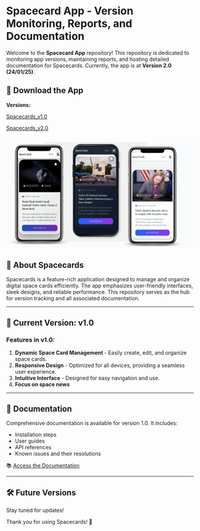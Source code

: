 # Spacecard App - Version Monitoring, Reports, and Documentation

Welcome to the **Spacecard App** repository! This repository is dedicated to monitoring app versions, maintaining reports, and hosting detailed documentation for Spacecards. Currently, the app is at **Version 2.0 (24/01/25)**.

## 📲 Download the App

**Versions:** 


[Spacecards_v1.0](https://github.com/Sushanth-Hebri/Spacecard-App-Versions-CP/raw/main/Spacecards-v1.0/releases/spacecards-v1.apk)

[Spacecards_v2.0](https://github.com/Sushanth-Hebri/Spacecard-App-Versions-CP/raw/main/Spacecards-v2.0/spacecard2.apk)




![v1](https://github.com/Sushanth-Hebri/Spacecard-App-Versions-CP/blob/main/v11.png)
---

## 🚀 About Spacecards
Spacecards is a feature-rich application designed to manage and organize digital space cards efficiently. The app emphasizes user-friendly interfaces, sleek designs, and reliable performance. This repository serves as the hub for version tracking and all associated documentation.

---

## 📝 Current Version: **v1.0**

### Features in v1.0:
1. **Dynamic Space Card Management** - Easily create, edit, and organize space cards.
2. **Responsive Design** - Optimized for all devices, providing a seamless user experience.
3. **Intuitive Interface** - Designed for easy navigation and use.
4. **Focus on space news**

---

## 📄 Documentation

Comprehensive documentation is available for version 1.0. It includes:
- Installation steps
- User guides
- API references
- Known issues and their resolutions

📚 [Access the Documentation](https://github.com/Sushanth-Hebri/Spacecard-App-Versions-CP/blob/main/Explore%20Spacecards%20v1.0%20Features.docx)

---




## 🛠 Future Versions
 Stay tuned for updates!

Thank you for using Spacecards! 🚀
